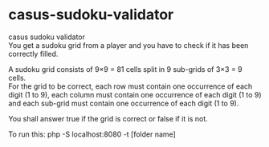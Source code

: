 # casus-sudoku-validator
casus sudoku validator  
You get a sudoku grid from a player and you have to check if it has been correctly filled.  
  
A sudoku grid consists of 9×9 = 81 cells split in 9 sub-grids of 3×3 = 9 cells.  
For the grid to be correct, each row must contain one occurrence of each digit (1 to 9), each column must contain one occurrence of each digit (1 to 9) and each sub-grid must contain one occurrence of each digit (1 to 9).  
  
You shall answer true if the grid is correct or false if it is not.  

To run this: php -S localhost:8080 -t [folder name]